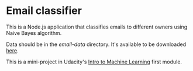 # Email classifier #

This is a Node.js application that classifies emails to different owners using Naive Bayes algorithm.

Data should be in the *email-data* directory. It's available to be downloaded [here](https://www.cs.cmu.edu/~./enron/enron_mail_20150507.tgz).

This is a mini-project in Udacity's [Intro to Machine Learning](https://www.udacity.com/course/viewer#!/c-ud120/) first module.